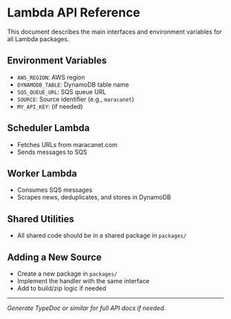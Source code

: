 # Lambda API Reference

This document describes the main interfaces and environment variables for all Lambda packages.

## Environment Variables
- `AWS_REGION`: AWS region
- `DYNAMODB_TABLE`: DynamoDB table name
- `SQS_QUEUE_URL`: SQS queue URL
- `SOURCE`: Source identifier (e.g., `maracanet`)
- `MY_API_KEY`: (if needed)

## Scheduler Lambda
- Fetches URLs from maracanet.com
- Sends messages to SQS

## Worker Lambda
- Consumes SQS messages
- Scrapes news, deduplicates, and stores in DynamoDB

## Shared Utilities
- All shared code should be in a shared package in `packages/`

## Adding a New Source
- Create a new package in `packages/`
- Implement the handler with the same interface
- Add to build/zip logic if needed

---

*Generate TypeDoc or similar for full API docs if needed.*
